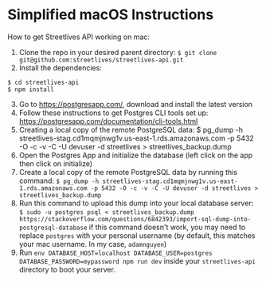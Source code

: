# Simplified macOS Instructions

How to get Streetlives API working on mac:

1. Clone the repo in your desired parent directory:
```$ git clone git@github.com:streetlives/streetlives-api.git```
2. Install the dependencies:
```
$ cd streetlives-api
$ npm install
```
3. Go to https://postgresapp.com/, download and install the latest version
4. Follow these instructions to get Postgres CLI tools set up: https://postgresapp.com/documentation/cli-tools.html
5. Creating a local copy of the remote PostgreSQL data: $ pg_dump -h streetlives-stag.cd1mqmjnwg1v.us-east-1.rds.amazonaws.com -p 5432 -O -c -v -C -U devuser -d streetlives > streetlives_backup.dump
6. Open the Postgres App and initialize the database (left click on the app then click on initialize)
7. Create a local copy of the remote PostgreSQL data by running this command:
```$ pg_dump -h streetlives-stag.cd1mqmjnwg1v.us-east-1.rds.amazonaws.com -p 5432 -O -c -v -C -U devuser -d streetlives > streetlives_backup.dump```
8. Run this command to upload this dump into your local database server:
```$ sudo -u postgres psql < streetlives_backup.dump https://stackoverflow.com/questions/6842393/import-sql-dump-into-postgresql-database```
if this command doesn't work, you may need to replace `postgres` with your personal username (by default, this matches your mac username. In my case, `adamnguyen`)
9. Run ```env DATABASE_HOST=localhost DATABASE_USER=postgres DATABASE_PASSWORD=mypassword npm run dev``` inside your `streetlives-api` directory to boot your server.
